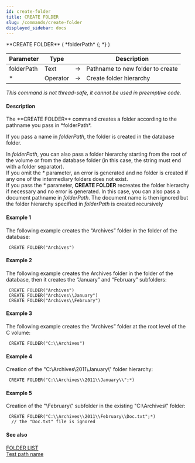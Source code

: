 ```yaml
---
id: create-folder
title: CREATE FOLDER
slug: /commands/create-folder
displayed_sidebar: docs
---
```


<!--REF #_command_.CREATE FOLDER.Syntax-->**CREATE FOLDER** ( *folderPath* {; *} )<!-- END REF-->
<!--REF #_command_.CREATE FOLDER.Params-->
| Parameter | Type |  | Description |
| --- | --- | --- | --- |
| folderPath | Text | &#8594;  | Pathname to new folder to create |
| * | Operator | &#8594;  | Create folder hierarchy |

<!-- END REF-->

*This command is not thread-safe, it cannot be used in preemptive code.*


#### Description 

<!--REF #_command_.CREATE FOLDER.Summary-->The **CREATE FOLDER** command creates a folder according to the pathname you pass in *folderPath*.<!-- END REF-->

If you pass a name in *folderPath*, the folder is created in the database folder. 

In *folderPath*, you can also pass a folder hierarchy starting from the root of the volume or from the database folder (in this case, the string must end with a folder separator).   
If you omit the *\** parameter, an error is generated and no folder is created if any one of the intermediary folders does not exist.   
If you pass the *\** parameter, **CREATE FOLDER** recreates the folder hierarchy if necessary and no error is generated. In this case, you can also pass a document pathname in *folderPath*. The document name is then ignored but the folder hierarchy specified in *folderPath* is created recursively 

#### Example 1 

The following example creates the “Archives” folder in the folder of the database:

```4d
 CREATE FOLDER("Archives")
```

#### Example 2 

The following example creates the Archives folder in the folder of the database, then it creates the “January” and “February” subfolders:

```4d
 CREATE FOLDER("Archives")
 CREATE FOLDER("Archives\\January")
 CREATE FOLDER("Archives\\February")
```

#### Example 3 

The following example creates the “Archives” folder at the root level of the C volume:

```4d
 CREATE FOLDER("C:\\Archives")
```

#### Example 4 

Creation of the "C:\\Archives\\2011\\January\\" folder hierarchy:

```4d
 CREATE FOLDER("C:\\Archives\\2011\\January\\";*)
```

#### Example 5 

Creation of the "\\February\\" subfolder in the existing "C:\\Archives\\" folder: 

```4d
 CREATE FOLDER("C:\\Archives\\2011\\February\\Doc.txt";*)
  // the "Doc.txt" file is ignored
```

#### See also 

[FOLDER LIST](folder-list.md)  
[Test path name](test-path-name.md)  